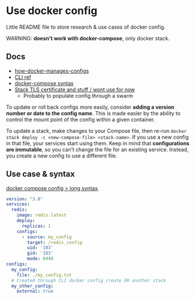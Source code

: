 # Use docker config

Little README file to store research & use cases of docker config.

WARNING: **doesn't work with docker-compose**, only docker stack.

## Docs

- [how-docker-manages-configs](https://docs.docker.com/engine/swarm/configs/#how-docker-manages-configs)
- [CLI ref](https://docs.docker.com/engine/reference/commandline/config/)
- [docker-compose syntax](https://docs.docker.com/compose/compose-file/#configs)
- [Stack TLS certificate and stuff / wont use for now](https://docs.docker.com/engine/swarm/configs/#advanced-example-use-configs-with-a-nginx-service)
  - Probably to populate config through a swarm

To update or roll back configs more easily, consider **adding a version number or date to the config name**. This is made easier by the ability to control the mount point of the config within a given container.

To update a stack, make changes to your Compose file, then re-run `docker stack deploy -c <new-compose-file> <stack-name>`. If you use a new config in that file, your services start using them. Keep in mind that **configurations are immutable**, so you can’t change the file for an existing service. Instead, you create a new config to use a different file.

## Use case & syntax

[docker compose config > long syntax](https://docs.docker.com/compose/compose-file/#configs).

```yaml
version: "3.8"
services:
  redis:
    image: redis:latest
    deploy:
      replicas: 1
    configs:
      - source: my_config
        target: /redis_config
        uid: '103'
        gid: '103'
        mode: 0440
configs:
  my_config:
    file: ./my_config.txt
  # Created through CLI docker config create OR another stack
  my_other_config:
    external: true
```
